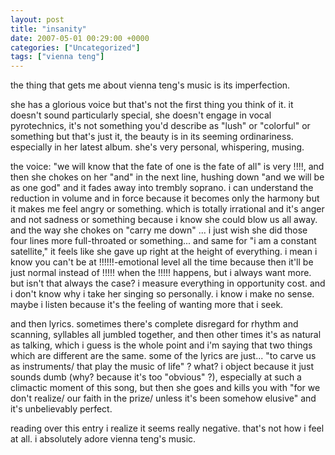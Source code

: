 ```yaml
---
layout: post
title: "insanity"
date: 2007-05-01 00:29:00 +0000
categories: ["Uncategorized"]
tags: ["vienna teng"]
---
```


the thing that gets me about vienna teng's music is its imperfection.

she has a glorious voice but that's not the first thing you think of it. it doesn't sound particularly special, she doesn't engage in vocal pyrotechnics, it's not something you'd describe as "lush" or "colorful" or something but that's just it, the beauty is in its seeming ordinariness. especially in her latest album. she's very personal, whispering, musing.

the voice: "we will know that the fate of one is the fate of all" is very !!!!, and then she chokes on her "and" in the next line, hushing down "and we will be as one god" and it fades away into trembly soprano. i can understand the reduction in volume and in force because it becomes only the harmony but it makes me feel angry or something. which is totally irrational and it's anger and not sadness or something because i know she could blow us all away. and the way she chokes on "carry me down" ... i just wish she did those four lines more full-throated or something... and same for "i am a constant satellite," it feels like she gave up right at the height of everything. i mean i know you can't be at !!!!!!-emotional level all the time because then it'll be just normal instead of !!!!! when the !!!!! happens, but i always want more. but isn't that always the case? i measure everything in opportunity cost. and i don't know why i take her singing so personally. i know i make no sense. maybe i listen because it's the feeling of wanting more that i seek.

and then lyrics. sometimes there's complete disregard for rhythm and scanning, syllables all jumbled together, and then other times it's as natural as talking, which i guess is the whole point and i'm saying that two things which are different are the same. some of the lyrics are just... "to carve us as instruments/ that play the music of life" ? what? i object because it just sounds dumb (why? because it's too "obvious" ?), especially at such a climactic moment of this song, but then she goes and kills you with "for we don't realize/ our faith in the prize/ unless it's been somehow elusive" and it's unbelievably perfect.

reading over this entry i realize it seems really negative. that's not how i feel at all. i absolutely adore vienna teng's music.